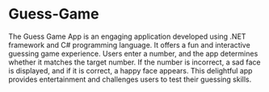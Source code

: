 # Guess-Game
The Guess Game App is an engaging application developed using .NET framework and C# programming language. It offers a fun and interactive guessing game experience. Users enter a number, and the app determines whether it matches the target number. If the number is incorrect, a sad face is displayed, and if it is correct, a happy face appears. This delightful app provides entertainment and challenges users to test their guessing skills.
